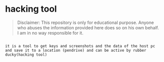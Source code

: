 # hacking tool
> Disclaimer: This repository is only for educational purpose. Anyone who abuses the information provided here does so on his own behalf. I am in no way responsible for it.

```

it is a tool to get keys and screenshots and the data of the host pc and save it to a location (pendrive) and can be active by rubber ducky(hacking tool)



```



